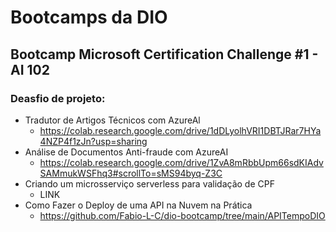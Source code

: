 # Bootcamps da DIO


## Bootcamp Microsoft Certification Challenge #1 - AI 102
### Deasfio de projeto:
- Tradutor de Artigos Técnicos com AzureAl
  - https://colab.research.google.com/drive/1dDLyolhVRI1DBTJRar7HYa4NZP4f1zJn?usp=sharing
- Análise de Documentos Anti-fraude com AzureAI
  - https://colab.research.google.com/drive/1ZvA8mRbbUpm66sdKIAdvSAMmukWSFhq3#scrollTo=sMS94byq-Z3C
- Criando um microsserviço serverless para validação de CPF
  - LINK
- Como Fazer o Deploy de uma API na Nuvem na Prática
  - https://github.com/Fabio-L-C/dio-bootcamp/tree/main/APITempoDIO
